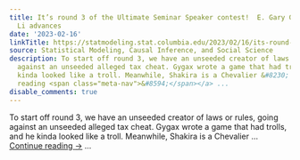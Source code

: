 ```yaml
---
title: It’s round 3 of the Ultimate Seminar Speaker contest!  E. Gary Gygax vs. Shakira;
  Li advances
date: '2023-02-16'
linkTitle: https://statmodeling.stat.columbia.edu/2023/02/16/its-round-3-of-the-ultimate-seminar-speaker-contest-e-gary-gygax-vs-shakira-li-advances/
source: Statistical Modeling, Causal Inference, and Social Science
description: To start off round 3, we have an unseeded creator of laws or rules, going
  against an unseeded alleged tax cheat. Gygax wrote a game that had trolls, and he
  kinda looked like a troll. Meanwhile, Shakira is a Chevalier &#8230; <a href="https://statmodeling.stat.columbia.edu/2023/02/16/its-round-3-of-the-ultimate-seminar-speaker-contest-e-gary-gygax-vs-shakira-li-advances/">Continue
  reading <span class="meta-nav">&#8594;</span></a> ...
disable_comments: true
---
```

To start off round 3, we have an unseeded creator of laws or rules, going against an unseeded alleged tax cheat. Gygax wrote a game that had trolls, and he kinda looked like a troll. Meanwhile, Shakira is a Chevalier &#8230; <a href="https://statmodeling.stat.columbia.edu/2023/02/16/its-round-3-of-the-ultimate-seminar-speaker-contest-e-gary-gygax-vs-shakira-li-advances/">Continue reading <span class="meta-nav">&#8594;</span></a> ...